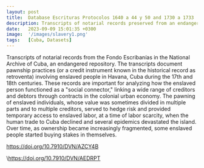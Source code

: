 ```yaml
---
layout: post
title:  Database Escrituras Protocolos 1640 a 44 y 50 and 1730 a 1733
description: Transcripts of notarial records preserved from an endangered colonial archive that documents the selling and pawnship practices involving enslaved people in Havana, Cuba during the 17th and 18th centuries. 
date:   2023-09-09 15:01:35 +0300
image:  '/images/slavery1.png'
tags:   [Cuba, Datasets]
---
```


Transcripts of notarial records from the Fondo Escribanías in the National Archive of Cuba, an endangered repository. The transcripts document pawnship practices (or a credit instrument known in the historical record as retroventa) involving enslaved people in Havana, Cuba during the 17th and 18th centuries. These records are important for analyzing how the enslaved person functioned as a "social connector," linking a wide range of creditors and debtors through contracts in the colonial urban economy. The pawning of enslaved individuals, whose value was sometimes divided in multiple parts and to multiple creditors, served to hedge risk and provided temporary access to enslaved labor, at a time of labor scarcity, when the human trade to Cuba declined and several epidemics devastated the island. Over time, as ownership became increasingly fragmented, some enslaved people started buying stakes in themselves. 


https://doi.org/10.7910/DVN/AZCY4B  

\https://doi.org/10.7910/DVN/AEDRPT
